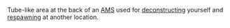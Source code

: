 Tube-like area at the back of an [AMS](../vehicles/Advanced_Mobile_Station.md)
used for [deconstructing](Deconstruct.md) yourself and
[respawning](Respawn.md) at another location.


